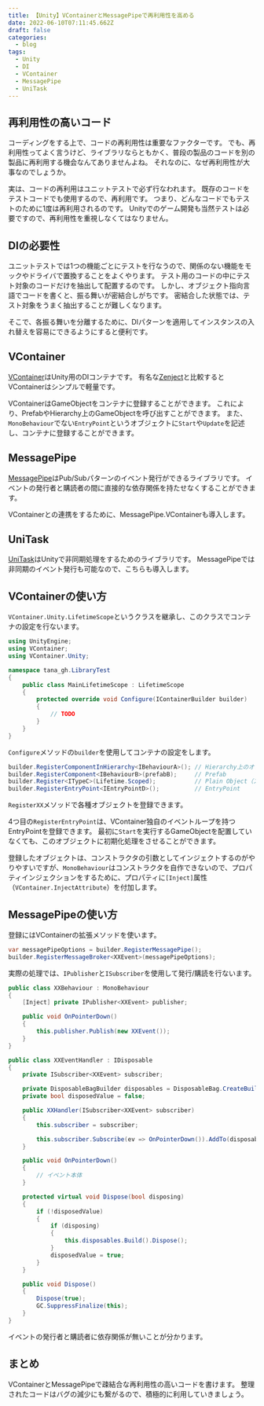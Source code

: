 ```yaml
---
title: 【Unity】VContainerとMessagePipeで再利用性を高める
date: 2022-06-10T07:11:45.662Z
draft: false
categories:
  - blog
tags:
  - Unity
  - DI
  - VContainer
  - MessagePipe
  - UniTask
---
```

## 再利用性の高いコード

コーディングをする上で、コードの再利用性は重要なファクターです。
でも、再利用性ってよく言うけど、ライブラリならともかく、普段の製品のコードを別の製品に再利用する機会なんてありませんよね。
それなのに、なぜ再利用性が大事なのでしょうか。

実は、コードの再利用はユニットテストで必ず行なわれます。
既存のコードをテストコードでも使用するので、再利用です。
つまり、どんなコードでもテストのために1度は再利用されるのです。
Unityでのゲーム開発も当然テストは必要ですので、再利用性を重視しなくてはなりません。

## DIの必要性

ユニットテストでは1つの機能ごとにテストを行なうので、関係のない機能をモックやドライバで置換することをよくやります。
テスト用のコードの中にテスト対象のコードだけを抽出して配置するのです。
しかし、オブジェクト指向言語でコードを書くと、振る舞いが密結合しがちです。
密結合した状態では、テスト対象をうまく抽出することが難しくなります。

そこで、各振る舞いを分離するために、DIパターンを適用してインスタンスの入れ替えを容易にできるようにすると便利です。

## VContainer

[VContainer](https://vcontainer.hadashikick.jp/ja/)はUnity用のDIコンテナです。
有名な[Zenject](https://github.com/modesttree/Zenject)と比較するとVContainerはシンプルで軽量です。

VContainerはGameObjectをコンテナに登録することができます。
これにより、PrefabやHierarchy上のGameObjectを呼び出すことができます。
また、`MonoBehaviour`でない`EntryPoint`というオブジェクトに`Start`や`Update`を記述し、コンテナに登録することができます。

## MessagePipe

[MessagePipe](https://github.com/Cysharp/MessagePipe)はPub/Subパターンのイベント発行ができるライブラリです。
イベントの発行者と購読者の間に直接的な依存関係を持たせなくすることができます。

VContainerとの連携をするために、MessagePipe.VContainerも導入します。

## UniTask

[UniTask](https://github.com/Cysharp/UniTask)はUnityで非同期処理をするためのライブラリです。
MessagePipeでは非同期のイベント発行も可能なので、こちらも導入します。

## VContainerの使い方

`VContainer.Unity.LifetimeScope`というクラスを継承し、このクラスでコンテナの設定を行ないます。

```csharp
using UnityEngine;
using VContainer;
using VContainer.Unity;

namespace tana_gh.LibraryTest
{
    public class MainLifetimeScope : LifetimeScope
    {
        protected override void Configure(IContainerBuilder builder)
        {
            // TODO
        }
    }
}
```

`Configure`メソッドの`builder`を使用してコンテナの設定をします。

```csharp
builder.RegisterComponentInHierarchy<IBehaviourA>(); // Hierarchy上のオブジェクト
builder.RegisterComponent<IBehaviourB>(prefabB);     // Prefab
builder.Register<ITypeC>(Lifetime.Scoped);           // Plain Object（スコープ付き）
builder.RegisterEntryPoint<IEntryPointD>();          // EntryPoint
```

`RegisterXX`メソッドで各種オブジェクトを登録できます。

4つ目の`RegisterEntryPoint`は、VContainer独自のイベントループを持つEntryPointを登録できます。
最初に`Start`を実行するGameObjectを配置していなくても、このオブジェクトに初期化処理をさせることができます。

登録したオブジェクトは、コンストラクタの引数としてインジェクトするのがやりやすいですが、`MonoBehaviour`はコンストラクタを自作できないので、プロパティインジェクションをするために、プロパティに`[Inject]`属性（`VContainer.InjectAttribute`）を付加します。

## MessagePipeの使い方

登録にはVContainerの拡張メソッドを使います。

```csharp
var messagePipeOptions = builder.RegisterMessagePipe();
builder.RegisterMessageBroker<XXEvent>(messagePipeOptions);
```

実際の処理では、`IPublisher`と`ISubscriber`を使用して発行/購読を行ないます。

```csharp
public class XXBehaviour : MonoBehaviour
{
    [Inject] private IPublisher<XXEvent> publisher;

    public void OnPointerDown()
    {
        this.publisher.Publish(new XXEvent());
    }
}
```

```csharp
public class XXEventHandler : IDisposable
{
    private ISubscriber<XXEvent> subscriber;

    private DisposableBagBuilder disposables = DisposableBag.CreateBuilder();
    private bool disposedValue = false;

    public XXHandler(ISubscriber<XXEvent> subscriber)
    {
        this.subscriber = subscriber;

        this.subscriber.Subscribe(ev => OnPointerDown()).AddTo(disposables);
    }

    public void OnPointerDown()
    {
        // イベント本体
    }

    protected virtual void Dispose(bool disposing)
    {
        if (!disposedValue)
        {
            if (disposing)
            {
                this.disposables.Build().Dispose();
            }
            disposedValue = true;
        }
    }

    public void Dispose()
    {
        Dispose(true);
        GC.SuppressFinalize(this);
    }
}
```

イベントの発行者と購読者に依存関係が無いことが分かります。

## まとめ

VContainerとMessagePipeで疎結合な再利用性の高いコードを書けます。
整理されたコードはバグの減少にも繋がるので、積極的に利用していきましょう。